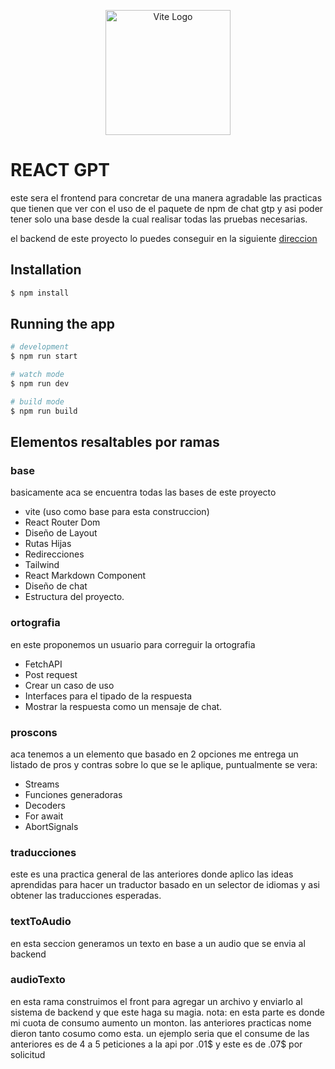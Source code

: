 <p align="center">
  <a href="https://vitejs.dev/" target="blank"><img src="https://vitejs.dev/logo.svg" width="200" alt="Vite Logo" /></a>
</p>

# REACT GPT
 
 este sera el frontend para concretar de una manera agradable las practicas que tienen que ver con el uso de el paquete de npm de chat gtp y asi poder tener solo una base desde la cual realisar todas las pruebas necesarias.
 
 el backend de este proyecto lo puedes conseguir en la siguiente [direccion](https://github.com/hikdul/nestGpt)
 
## Installation

```bash
$ npm install
```

## Running the app

```bash
# development
$ npm run start

# watch mode
$ npm run dev

# build mode
$ npm run build
```
 
## Elementos resaltables por ramas

### base

basicamente aca se encuentra todas las bases de este proyecto

* vite (uso como base para esta construccion)
* React Router Dom
* Diseño de Layout
* Rutas Hijas
* Redirecciones
* Tailwind
* React Markdown Component
* Diseño de chat
* Estructura del proyecto.


### ortografia

en este proponemos un usuario para correguir la ortografia

* FetchAPI
* Post request
* Crear un caso de uso
* Interfaces para el tipado de la respuesta
* Mostrar la respuesta como un mensaje de chat.

### proscons 

aca tenemos a un elemento que basado en 2 opciones me entrega un listado de pros y contras sobre lo que se le aplique, puntualmente se vera:

* Streams
* Funciones generadoras
* Decoders
* For await
* AbortSignals

### traducciones

este es una practica general de las anteriores donde aplico las ideas aprendidas para hacer un traductor basado en un selector de idiomas y asi obtener las traducciones esperadas.
 
### textToAudio

en esta seccion generamos un texto en base a un audio que se envia al backend

### audioTexto

en esta rama construimos el front para agregar un archivo y enviarlo al sistema de backend y que este haga su magia.
  nota: en esta parte es donde mi cuota de consumo aumento un monton. las anteriores practicas nome dieron tanto cosumo como esta. un ejemplo seria que el consume de las anteriores es de 4 a 5 peticiones a la api por .01$ y este es de .07$ por solicitud
